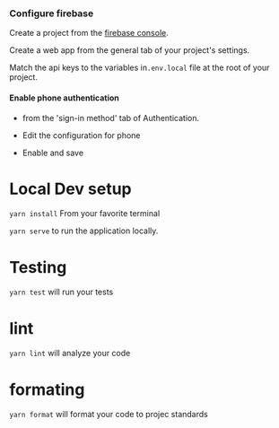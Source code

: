 
### Configure firebase

Create a project from the [firebase console](https://console.firebase.google.com).

Create a web app from the general tab of your project's settings.

Match the api keys to the variables in`.env.local` file at the root of your project.

#### Enable phone authentication

- from the 'sign-in method' tab of Authentication.

- Edit the configuration for phone

- Enable and save

# Local Dev setup

`yarn install` From your favorite terminal

`yarn serve` to run the application locally.

# Testing

`yarn test` will run your tests

# lint

`yarn lint` will analyze your code

# formating

`yarn format` will format your code to projec standards

